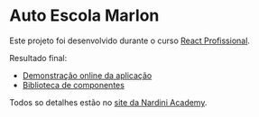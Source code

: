 # Auto Escola Marlon

Este projeto foi desenvolvido durante o curso [React Profissional](https://nardiniacademy.com).

Resultado final:

- [Demonstração online da aplicação](https://autoescola.vercel.app/)
- [Biblioteca de componentes](https://6033ca94b701620023226c47-moingfswds.chromatic.com/?path=/story/introduction-welcome--page)

Todos so detalhes estão no [site da Nardini Academy](https://nardiniacademy.com).
